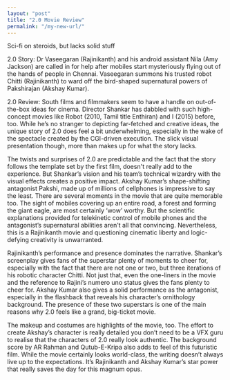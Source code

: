 ```yaml
---
layout: "post"
title: "2.0 Movie Review"
permalink: "/my-new-url/"
---
```


Sci-fi on steroids, but lacks solid stuff

2.0 Story: Dr Vaseegaran (Rajinikanth) and his android assistant Nila (Amy Jackson) are called in for help after mobiles start mysteriously flying out of the hands of people in Chennai. Vaseegaran summons his trusted robot Chitti (Rajinikanth) to ward off the bird-shaped supernatural powers of Pakshirajan (Akshay Kumar).

2.0 Review: South films and filmmakers seem to have a handle on out-of-the-box ideas for cinema. Director Shankar has dabbled with such high-concept movies like Robot (2010, Tamil title Enthiran) and I (2015) before, too. While he’s no stranger to depicting far-fetched and creative ideas, the unique story of 2.0 does feel a bit underwhelming, especially in the wake of the spectacle created by the CGI-driven execution. The slick visual presentation though, more than makes up for what the story lacks.

The twists and surprises of 2.0 are predictable and the fact that the story follows the template set by the first film, doesn't really add to the experience. But Shankar’s vision and his team’s technical wizardry with the visual effects creates a positive impact. Akshay Kumar’s shape-shifting antagonist Pakshi, made up of millions of cellphones is impressive to say the least. There are several moments in the movie that are quite memorable too. The sight of mobiles covering up an entire road, a forest and forming the giant eagle, are most certainly ‘wow’ worthy. But the scientific explanations provided for telekinetic control of mobile phones and the antagonist’s supernatural abilities aren't all that convincing. Nevertheless, this is a Rajinikanth movie and questioning cinematic liberty and logic-defying creativity is unwarranted.

Rajinikanth’s performance and presence dominates the narrative. Shankar’s screenplay gives fans of the superstar plenty of moments to cheer for, especially with the fact that there are not one or two, but three iterations of his robotic character Chitti. Not just that, even the one-liners in the movie and the reference to Rajini’s numero uno status gives the fans plenty to cheer for. Akshay Kumar also gives a solid performance as the antagonist, especially in the flashback that reveals his character’s ornithology background. The presence of these two superstars is one of the main reasons why 2.0 feels like a grand, big-ticket movie.

The makeup and costumes are highlights of the movie, too. The effort to create Akshay’s character is really detailed you don’t need to be a VFX guru to realise that the characters of 2.0 really look authentic. The background score by AR Rahman and Qutub-E-Kripa also adds to feel of this futuristic film. While the movie certainly looks world-class, the writing doesn’t always live up to the expectations. It’s Rajinikanth and Akshay Kumar’s star power that really saves the day for this magnum opus. 